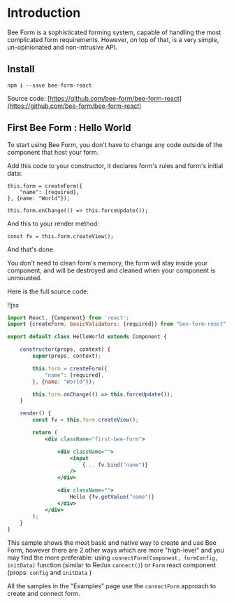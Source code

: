 # Introduction

Bee Form is a sophisticated forming system, capable of handling the most complicated form requirements. However, on top 
of that, is a very simple, un-opinionated and non-intrusive API.


## Install

```
npm i --save bee-form-react
```

Source code: [https://github.com/bee-form/bee-form-react](https://github.com/bee-form/bee-form-react)


## First Bee Form : Hello World

To start using Bee Form, you don't have to change any code outside of the component that host your form.

Add this code to your constructor, it declares form's rules and form's initial data:

```
this.form = createForm({
    "name": [required],
}, {name: "World"});

this.form.onChange(() => this.forceUpdate());
```

And this to your render method:
```
const fv = this.form.createView();
```

And that's done.

You don't need to clean form's memory, the form will stay inside your component, and will be destroyed and cleaned when 
your component is unmounted.

Here is the full source code:

!!jsx
``` jsx harmony
import React, {Component} from 'react';
import {createForm, basicValidators: {required}} from "bee-form-react";

export default class HelloWorld extends Component {

    constructor(props, context) {
        super(props, context);

        this.form = createForm({
            "name": [required],
        }, {name: "World"});

        this.form.onChange(() => this.forceUpdate());
    }

    render() {
        const fv = this.form.createView();

        return (
            <div className="first-bee-form">

                <div className="">
                    <input
                        {... fv.bind("name")}
                    />
                </div>

                <div className="">
                    Hello {fv.getValue("name")}
                </div>
            </div>
        );
    }
}

```

This sample shows the most basic and native way to create and use Bee Form, however there are 2 other ways which are more "high-level" and you may find the more preferable: using `connectForm(Component, formConfig, initData)` function (similar to Redux `connect()`) or `Form` react component (props: `config` and `initData` ) 

All the samples in the "Examples" page use the `connectForm` approach to create and connect form.